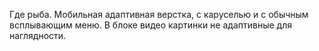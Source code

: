 Где рыба. Мобильная адаптивная верстка, с каруселью и с обычным всплывающим меню. В блоке видео картинки не адаптивные для наглядности.
